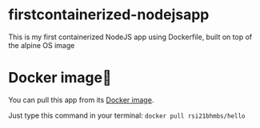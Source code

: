 # firstcontainerized-nodejsapp
This is my first containerized NodeJS app using Dockerfile, built on top of the alpine OS image

# Docker image🔵
You can pull this app from its <a href="https://hub.docker.com/r/rsi21bhmbs/hello">Docker image</a>.

Just type this command in your terminal: `docker pull rsi21bhmbs/hello`
